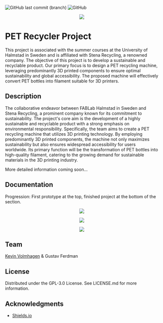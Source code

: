 ![GitHub last commit (branch)](https://img.shields.io/github/last-commit/KevinOW/HALMSTAD_FABLAB_PET_RECYCLER/main?style=for-the-badge)
![GitHub](https://img.shields.io/github/license/KevinOW/HALMSTAD_FABLAB_PET_RECYCLER?style=for-the-badge)

<p align="center">
  <img src="https://i.imgur.com/0Yd6wvD.png">
</p>


# PET Recycler Project

This project is associated with the summer courses at the University of Halmstad in Sweden and is affiliated with Stena Recycling, a renowned company. The objective of this project is to develop a sustainable and recyclable product. Our primary focus is to design a PET recycling machine, leveraging predominantly 3D printed components to ensure optimal sustainability and global accessibility. The proposed machine will effectively convert PET bottles into filament suitable for 3D printers.


## Description
The collaborative endeavor between FABLab Halmstad in Sweden and Stena Recycling, a prominent company known for its commitment to sustainability. The project's core aim is the development of a highly sustainable and recyclable product with a strong emphasis on environmental responsibility. Specifically, the team aims to create a PET recycling machine that utilizes 3D printing technology. By employing predominantly 3D printed components, the machine not only maximizes sustainability but also ensures widespread accessibility for users worldwide. Its primary function will be the transformation of PET bottles into high-quality filament, catering to the growing demand for sustainable materials in the 3D printing industry.

More detailed information coming soon...

## Documentation
Progression: First prototype at the top, finished project at the bottom of the section.


<p align="center">
  <img src="https://i.imgur.com/5AR1mVL.jpg">
</p>

<p align="center">
  <img src="https://i.imgur.com/QlqRWVM.jpg">
</p>

<p align="center">
  <img src="https://i.imgur.com/T4J4qwr.jpg">
</p>


## Team
[Kevin Volmhagen](https://github.com/KevinOW) &
Gustav Ferdman

## License
Distributed under the GPL-3.0 License. See LICENSE.md for more information.

## Acknowledgments
 - [Shields.io](https://shields.io/)

